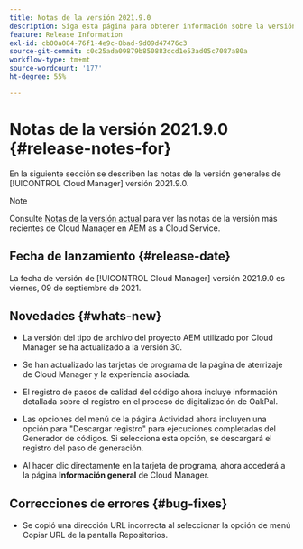 ```yaml
---
title: Notas de la versión 2021.9.0
description: Siga esta página para obtener información sobre la versión 2021.9.0 de Cloud Manager
feature: Release Information
exl-id: cb00a084-76f1-4e9c-8bad-9d09d47476c3
source-git-commit: c0c25ada09879b850883dcd1e53ad05c7087a80a
workflow-type: tm+mt
source-wordcount: '177'
ht-degree: 55%

---
```


# Notas de la versión 2021.9.0 {#release-notes-for}

En la siguiente sección se describen las notas de la versión generales de [!UICONTROL Cloud Manager] versión 2021.9.0.

>[!NOTE]
>Consulte [Notas de la versión actual](https://experienceleague.adobe.com/docs/experience-manager-cloud-service/onboarding/getting-access/release-notes-cloud-manager/release-notes-cm-current.html?lang=en#getting-access) para ver las notas de la versión más recientes de Cloud Manager en AEM as a Cloud Service.

## Fecha de lanzamiento {#release-date}

La fecha de versión de [!UICONTROL Cloud Manager] versión 2021.9.0 es viernes, 09 de septiembre de 2021.

## Novedades {#whats-new}

* La versión del tipo de archivo del proyecto AEM utilizado por Cloud Manager se ha actualizado a la versión 30.

* Se han actualizado las tarjetas de programa de la página de aterrizaje de Cloud Manager y la experiencia asociada.

* El registro de pasos de calidad del código ahora incluye información detallada sobre el registro en el proceso de digitalización de OakPal.

* Las opciones del menú de la página Actividad ahora incluyen una opción para &quot;Descargar registro&quot; para ejecuciones completadas del Generador de códigos. Si selecciona esta opción, se descargará el registro del paso de generación.

* Al hacer clic directamente en la tarjeta de programa, ahora accederá a la página **Información general** de Cloud Manager.

## Correcciones de errores {#bug-fixes}

* Se copió una dirección URL incorrecta al seleccionar la opción de menú Copiar URL de la pantalla Repositorios.
